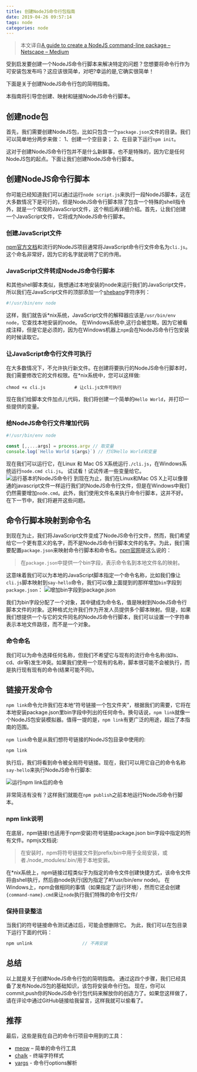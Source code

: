 ```yaml
---
title: 创建NodeJS命令行包指南
date: 2019-04-26 09:57:14
tags: node
categories: node
---
```


> 本文译自[A guide to create a NodeJS command-line package – Netscape – Medium](https://medium.com/netscape/a-guide-to-create-a-nodejs-command-line-package-c2166ad0452e)

受到启发要创建一个NodeJS命令行脚本来解决特定的问题？您想要将命令行作为可安装包发布吗？这应该很简单，对吧?幸运的是,它确实很简单！

下面是关于创建NodeJS命令行包的简明指南。

本指南将引导您创建、映射和链接NodeJS命令行脚本。

## 创建node包
首先，我们需要创建NodeJS包，比如只包含一个`package.json`文件的目录。我们可以简单地分两步来做：
1、创建一个空目录；
2、在目录下运行`npm init`。

这对于创建NodeJS命令行包并不是什么新鲜事，也不是特殊的，因为它是任何NodeJS包的起点。下面让我们创建NodeJS命令行脚本。

## 创建NodeJS命令行脚本
你可能已经知道我们可以通过运行`node script.js`来执行一段NodeJS脚本，这在大多数情况下是可行的，但是NodeJS命令行脚本除了包含一个特殊的shell指令外，就是一个常规的JavaScript文件，这个稍后再详细介绍。首先，让我们创建一个JavaScript文件，它将成为NodeJS命令行脚本。

### 创建JavaScript文件
[npm官方文档](https://docs.npmjs.com/files/package.json#bin)和流行的NodeJS项目通常将JavaScript命令行文件命名为`cli.js`。这个命名非常好，因为它的名字就说明了它的作用。

### JavaScript文件转成NodeJS命令行脚本
和其他shell脚本类似，我想通过本地安装的node来运行我们的JavaScript文件，所以我们在JavaScript文件的顶部添加一个[shebang](https://en.wikipedia.org/wiki/Shebang_%28Unix%29)字符序列：

```javascript
#!/usr/bin/env node
```

这样，我们就告诉*nix系统，JavaScript文件的解释器应该是`/usr/bin/env node`，它查找本地安装的node。
在Windows系统中,这行会被忽略，因为它被看成注释，但是它是必须的，因为在Windows机器上`npm`会在NodeJS命令行包安装的时候读取它。

### 让JavaScript命令行文件可执行
在大多数情况下，不允许执行新文件。在创建将要执行的NodeJS命令行脚本时，我们需要修改它的文件权限。在*nix系统中，您可以这样做:

```
chmod +x cli.js           # 让cli.js文件可执行
```

现在我们给脚本文件加点儿代码，我们将创建一个简单的`Hello World`，并打印一些提供的变量。

### 给NodeJS命令行文件增加代码

```javascript
#!/usr/bin/env node

const [,,...args] = process.argv // 取变量
console.log(`Hello World ${args}`) // 打印Hello World和变量
```

现在我们可以运行它，在Linux 和 Mac OS X系统运行`./cli.js`，在Windows系统运行`node.cmd cli.js`。
试试看！试试传递一些变量给它。
![运行基本的NodeJS命令行](/img/nodecli.png)
到现在为止，我们在Linux和Mac OS X上可以像普通的javascript文件一样运行我们的NodeJS命令行文件，但是在Windows中我们仍然需要增加`node.cmd`。此外，我们使用文件名来执行命令行脚本，这并不好。在下一节中，我们将避开这些问题。

## 命令行脚本映射到命令名
到现在为止，我们将JavaScript文件变成了NodeJS命令行文件，然而，我们希望给它一个更有意义的名字，而不是NodeJS命令行脚本文件的名字。为此，我们需要配置`package.json`来映射命令行脚本和命令名。[npm官网](https://docs.npmjs.com/files/package.json#bin)是这么说的：

> 在`package.json`中提供一个bin字段，表示命令名到本地文件名的映射。

这意味着我们可以为本地的JavaScript脚本指定一个命令名称，比如我们像让`cli.js`脚本映射到`say-hello`命令，我们可以像上面提到的那样增加`bin`字段到`package.json`：
![增加bin字段到package.json](/img/node-bin-sayhello.png)

我们为bin字段分配了一个对象，其中键成为命令名，值是映射到NodeJS命令行脚本文件的对象。这种格式允许我们作为开发人员提供多个脚本映射。但是，如果我们想提供一个与它的文件同名的NodeJS命令行脚本，我们可以设置一个字符串表示本地文件路径，而不是一个对象。

### 命令命名
我们可以为命令选择任何名称，但我们不希望它与现有的流行命令名称(如ls、cd、dir等)发生冲突。如果我们使用一个现有的名称，脚本很可能不会被执行，而是执行现有现有的命令(结果可能不同)。

## 链接开发命令
`npm link`命令允许我们在本地“符号链接一个包文件夹”，根据我们的需要，它将在本地安装package.json里bin字段中列出的任何命令。换句话说，`npm link`就像一个NodeJS包安装模拟器。值得一提的是，`npm link`有更广泛的用途，超出了本指南的范围。

`npm link`命令是从我们想符号链接的NodeJS包目录中使用的:

```javascript
npm link
```

执行后，我们将看到命令被全局符号链接。现在，我们可以用它自己的命令名称`say-hello`来执行NodeJS命令行脚本:

![运行npm link后的命令](/img/node-sayhello.png)

非常简洁有没有？这样我们就能在`npm publish`之前本地运行NodeJS命令行脚本。

### npm link说明
在底层，npm链接(也适用于npm安装)符号链接package.json bin字段中指定的所有文件。npmjs文档说:

> 在安装时，npm将符号链接文件到prefix/bin中用于全局安装，或者./node_modules/.bin/用于本地安装。

在*nix系统上，npm链接过程类似于为指定的命令文件创建快捷方式，该命令文件将由shell执行，然后由node执行(因为指定了#!/usr/bin/env node)。
在Windows上，npm会做相同的事情（如果指定了运行环境），然而它还会创建`{command-name}.cmd`来让`node`执行我们特殊的命令行文件/

### 保持目录整洁
当我们的符号链接命令测试通过后，可能会想删除它。
为此，我们可以在包目录下运行下面的代码：

```javascript
npm unlink                   // 不再安装
```

## 总结
以上就是关于创建NodeJS命令行包的简明指南。
通过这四个步骤，我们已经具备了发布NodeJS包的基础知识，该包将安装命令行包。
现在，你可以commit,push你的NodeJS命令行包代码来解放你的创造力了。如果您这样做了，请在评论中通过GitHub链接给我留言，这样我就可以偷看了。

## 推荐
最后，这些是我在自己的命令行项目中用到的工具：

* [meow](https://github.com/sindresorhus/meow) – 简单的命令行工具
* [chalk](https://github.com/chalk/chalk) - 终端字符样式
* [yargs](https://github.com/yargs/yargs) - 命令行options解析
